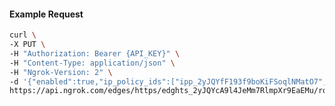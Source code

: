 <!-- Code generated for API Clients. DO NOT EDIT. -->

#### Example Request

```bash
curl \
-X PUT \
-H "Authorization: Bearer {API_KEY}" \
-H "Content-Type: application/json" \
-H "Ngrok-Version: 2" \
-d '{"enabled":true,"ip_policy_ids":["ipp_2yJQYfF193f9boKiFSoqlNMatO7","ipp_2yJQYc8iVMG10dwrbUhjFmP9Q7I"]}' \
https://api.ngrok.com/edges/https/edghts_2yJQYcA9l4JeMm7RlmpXr9EaEMu/routes/edghtsrt_2yJQYaJhRPNlqlNV5X0GzbuKcD5/ip_restriction
```
